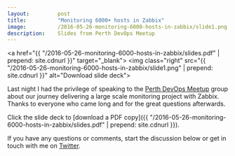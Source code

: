 ```yaml
---
layout:         post
title:          "Monitoring 6000+ hosts in Zabbix"
image:          /2016-05-26-monitoring-6000-hosts-in-zabbix/slide1.png
description:    Slides from Perth DevOps Meetup
---
```


<a href="{{ "/2016-05-26-monitoring-6000-hosts-in-zabbix/slides.pdf" | prepend: site.cdnurl }}" target="_blank">
    <img class="right" src="{{ "/2016-05-26-monitoring-6000-hosts-in-zabbix/slide1.png" | prepend: site.cdnurl }}" alt="Download slide deck">
</a>

Last night I had the privilege of speaking to the
[Perth DevOps Meetup](http://www.meetup.com/DevOps-Perth/) group about our
journey delivering a large scale monitoring project with Zabbix. Thanks to
everyone who came long and for the great questions afterwards.

Click the slide deck to [download a PDF copy]({{ "/2016-05-26-monitoring-6000-hosts-in-zabbix/slides.pdf" | prepend: site.cdnurl }}).

If you have any questions or comments, start the discussion below or get in
touch with me on [Twitter](https://twitter.com/cavaliercoder).
